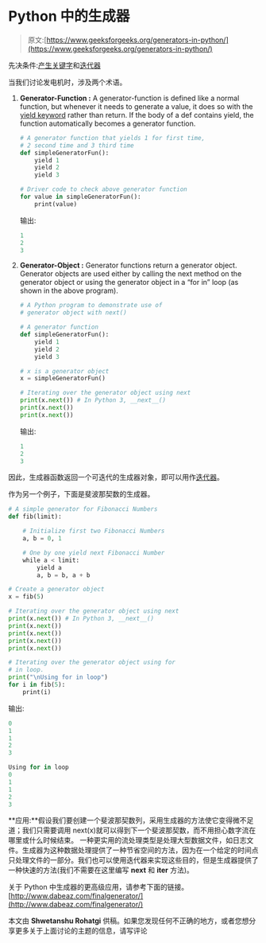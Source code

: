 # Python 中的生成器

> 原文:[https://www.geeksforgeeks.org/generators-in-python/](https://www.geeksforgeeks.org/generators-in-python/)

先决条件:[产生关键字](https://www.geeksforgeeks.org/use-yield-keyword-instead-return-keyword-python/)和[迭代器](https://www.geeksforgeeks.org/iterators-in-python/)

当我们讨论发电机时，涉及两个术语。

1.  **Generator-Function :** A generator-function is defined like a normal function, but whenever it needs to generate a value, it does so with the [yield keyword](https://www.geeksforgeeks.org/use-yield-keyword-instead-return-keyword-python/) rather than return. If the body of a def contains yield, the function automatically becomes a generator function.

    ```py
    # A generator function that yields 1 for first time,
    # 2 second time and 3 third time
    def simpleGeneratorFun():
        yield 1            
        yield 2            
        yield 3            

    # Driver code to check above generator function
    for value in simpleGeneratorFun(): 
        print(value)
    ```

    输出:

    ```py
    1
    2
    3
    ```

2.  **Generator-Object :** Generator functions return a generator object. Generator objects are used either by calling the next method on the generator object or using the generator object in a “for in” loop (as shown in the above program).

    ```py
    # A Python program to demonstrate use of 
    # generator object with next() 

    # A generator function
    def simpleGeneratorFun():
        yield 1
        yield 2
        yield 3

    # x is a generator object
    x = simpleGeneratorFun()

    # Iterating over the generator object using next
    print(x.next()) # In Python 3, __next__()
    print(x.next())
    print(x.next())
    ```

    输出:

    ```py
    1
    2
    3
    ```

因此，生成器函数返回一个可迭代的生成器对象，即可以用作[迭代器](https://www.geeksforgeeks.org/iterators-in-python/)。

作为另一个例子，下面是斐波那契数的生成器。

```py
# A simple generator for Fibonacci Numbers
def fib(limit):

    # Initialize first two Fibonacci Numbers 
    a, b = 0, 1

    # One by one yield next Fibonacci Number
    while a < limit:
        yield a
        a, b = b, a + b

# Create a generator object
x = fib(5)

# Iterating over the generator object using next
print(x.next()) # In Python 3, __next__()
print(x.next())
print(x.next())
print(x.next())
print(x.next())

# Iterating over the generator object using for
# in loop.
print("\nUsing for in loop")
for i in fib(5): 
    print(i)
```

输出:

```py
0
1
1
2
3

Using for in loop
0
1
1
2
3
```

**应用:**假设我们要创建一个斐波那契数列，采用生成器的方法使它变得微不足道；我们只需要调用 next(x)就可以得到下一个斐波那契数，而不用担心数字流在哪里或什么时候结束。
一种更实用的流处理类型是处理大型数据文件，如日志文件。生成器为这种数据处理提供了一种节省空间的方法，因为在一个给定的时间点只处理文件的一部分。我们也可以使用迭代器来实现这些目的，但是生成器提供了一种快速的方法(我们不需要在这里编写 __next__ 和 __iter__ 方法)。

关于 Python 中生成器的更高级应用，请参考下面的链接。
[http://www.dabeaz.com/finalgenerator/](http://www.dabeaz.com/finalgenerator/)

本文由 **Shwetanshu Rohatgi** 供稿。如果您发现任何不正确的地方，或者您想分享更多关于上面讨论的主题的信息，请写评论